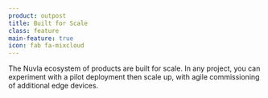 ```yaml
---
product: outpost
title: Built for Scale
class: feature
main-feature: true
icon: fab fa-mixcloud
---
```


The Nuvla ecosystem of products are built for scale. In any project, you can experiment with a pilot deployment then scale up, with agile commissioning of additional edge devices. 
